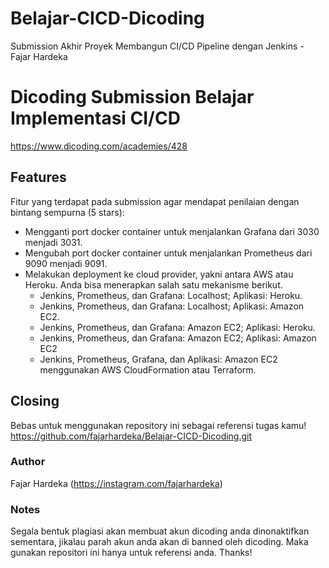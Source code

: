 # Belajar-CICD-Dicoding
Submission Akhir Proyek Membangun CI/CD Pipeline dengan Jenkins - Fajar Hardeka

# Dicoding Submission Belajar Implementasi CI/CD
https://www.dicoding.com/academies/428

## Features
Fitur yang terdapat pada submission agar mendapat penilaian dengan bintang sempurna (5 stars):

- Mengganti port docker container untuk menjalankan Grafana dari 3030 menjadi 3031.
- Mengubah port docker container untuk menjalankan Prometheus dari 9090 menjadi 9091.
- Melakukan deployment ke cloud provider, yakni antara AWS atau Heroku. Anda bisa menerapkan salah satu mekanisme berikut.
  	- Jenkins, Prometheus, dan Grafana: Localhost; Aplikasi: Heroku.
	- Jenkins, Prometheus, dan Grafana: Localhost; Aplikasi: Amazon EC2.
	- Jenkins, Prometheus, dan Grafana: Amazon EC2; Aplikasi: Heroku.
	- Jenkins, Prometheus, dan Grafana: Amazon EC2; Aplikasi: Amazon EC2
	- Jenkins, Prometheus, Grafana, dan Aplikasi: Amazon EC2 menggunakan AWS CloudFormation atau Terraform.

## Closing
Bebas untuk menggunakan repository ini sebagai referensi tugas kamu!
https://github.com/fajarhardeka/Belajar-CICD-Dicoding.git

### Author
Fajar Hardeka (https://instagram.com/fajarhardeka)

### Notes
Segala bentuk plagiasi akan membuat akun dicoding anda dinonaktifkan sementara, jikalau parah akun anda akan di banned oleh dicoding. Maka gunakan repositori ini hanya untuk referensi anda. Thanks!
